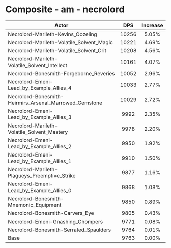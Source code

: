 # Composite - am - necrolord
| Actor | DPS | Increase |
|---|:---:|:---:|
|Necrolord-Marileth-Kevins_Oozeling|10256|5.05%|
|Necrolord-Marileth-Volatile_Solvent_Magic|10221|4.69%|
|Necrolord-Marileth-Volatile_Solvent_Crit|10208|4.56%|
|Necrolord-Marileth-Volatile_Solvent_Intellect|10161|4.07%|
|Necrolord-Bonesmith-Forgeborne_Reveries|10052|2.96%|
|Necrolord-Emeni-Lead_by_Example_Allies_4|10033|2.77%|
|Necrolord-Bonesmith-Heirmirs_Arsenal_Marrowed_Gemstone|10029|2.72%|
|Necrolord-Emeni-Lead_by_Example_Allies_3|9992|2.35%|
|Necrolord-Marileth-Volatile_Solvent_Mastery|9978|2.20%|
|Necrolord-Emeni-Lead_by_Example_Allies_2|9950|1.92%|
|Necrolord-Emeni-Lead_by_Example_Allies_1|9910|1.50%|
|Necrolord-Marileth-Plagueys_Preemptive_Strike|9877|1.16%|
|Necrolord-Emeni-Lead_by_Example_Allies_0|9868|1.08%|
|Necrolord-Bonesmith-Mnemonic_Equipment|9850|0.89%|
|Necrolord-Bonesmith-Carvers_Eye|9805|0.43%|
|Necrolord-Emeni-Gnashing_Chompers|9771|0.08%|
|Necrolord-Bonesmith-Serrated_Spaulders|9764|0.01%|
|Base|9763|0.00%|
